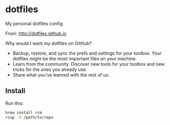 dotfiles
========

My personal dotfiles config

From: http://dotfiles.github.io

Why would I want my dotfiles on GitHub?

 - Backup, restore, and sync the prefs and settings for your toolbox. Your dotfiles might be the most important files on your machine.
 - Learn from the community. Discover new tools for your toolbox and new tricks for the ones you already use.
 - Share what you've learned with the rest of us.

Install
----

Run this:

```sh
brew install rcm
rcup -d /path/to/repo
```
